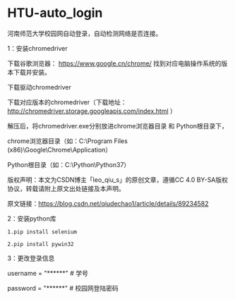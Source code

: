 # HTU-auto_login
河南师范大学校园网自动登录，自动检测网络是否连接。

1：安装chromedriver
   
   下载谷歌浏览器： https://www.google.cn/chrome/  找到对应电脑操作系统的版本下载并安装。
   
   下载驱动chromedriver
  
   下载对应版本的chromedriver（下载地址： http://chromedriver.storage.googleapis.com/index.html ）
  
   解压后，将chromedriver.exe分别放进chrome浏览器目录 和 Python根目录下，
  
   chrome浏览器目录（如：C:\Program Files (x86)\Google\Chrome\Application）
  
   Python根目录（如：C:\Python\Python37）
   
   版权声明：本文为CSDN博主「leo_qiu_s」的原创文章，遵循CC 4.0 BY-SA版权协议，转载请附上原文出处链接及本声明。
   
   原文链接：https://blog.csdn.net/qiudechao1/article/details/89234582

2：安装python库
    
    1.pip install selenium
    
    2.pip install pywin32

3：更改登录信息
   
   username = "******" # 学号
  
   password = "******" # 校园网登陆密码
    
